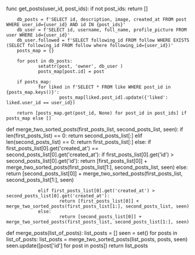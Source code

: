 func get_posts(user_id, post_ids):
        if not post_ids:
                return []

        db_posts = f'SELECT id, description, image, created_at FROM post WHERE user_id={user_id} AND id IN {post_ids}'
        db_user = f'SELECT id, username, full_name, profile_picture FROM user WHERE id={user_id}'
        db_user.followed = f'SELECT following_id FROM follow WHERE EXISTS (SELECT following_id FROM follow where following_id={user_id})'
        posts_map = {}

        for post in db_posts:
                setattr(post, 'owner', db_user )
                posts_map[post.id] = post
        
        if posts_map:
                for liked in f'SELECT * FROM like WHERE post_id in {posts_map.keys()}':
                        posts_map[liked.post_id].update({'liked': liked.user_id == user_id})
                
        return [posts_map.get(post_id, None) for post_id in post_ids] if posts_map else []


def merge_two_sorted_posts(first_posts_list, second_posts_list, seen):
        if len(first_posts_list) == 0:
                return second_posts_list[:]
        elif len(second_posts_list) == 0:
                return first_posts_list[:]
        else:
                if first_posts_list[0].get('created_at') == second_posts_list[0].get('created_at'):
                        if first_posts_list[0].get('id') > second_posts_list[0].get('id'):
                                return [first_posts_list[0]] + merge_two_sorted_posts(first_posts_list[1:], second_posts_list, seen)
                        else:
                                return [second_posts_list[0]] + merge_two_sorted_posts(first_posts_list, second_posts_list[1:], seen)

                elif first_posts_list[0].get('created_at') > second_posts_list[0].get('created_at'):
                        return [first_posts_list[0]] + merge_two_sorted_posts(first_posts_list[1:], second_posts_list, seen)
                else:
                        return [second_posts_list[0]] + merge_two_sorted_posts(first_posts_list, second_posts_list[1:], seen)



def merge_posts(list_of_posts):
        list_posts = []
        seen = set()
        for posts in list_of_posts:
                list_posts = merge_two_sorted_posts(list_posts, posts, seen)
                seen.update([post['id'] for post in posts])
        return list_posts

